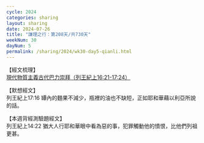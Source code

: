 ```yaml
---
cycle: 2024
categories: sharing
layout: sharing
date: 2024-07-26
title: "謙理之行：第208天/共730天"
weekNum: 30
dayNum: 5
permalink: /sharing/2024/wk30-day5-qianli.html
---
```


【經文梳理】  
<a href="https://youtu.be/QtzCfAU28VU" target="_blank">現代物質主義古代巴力崇拜（列王紀上16:21-17:24）</a>

【默想經文】  
列王紀上17:16 罈內的麵果不減少，瓶裡的油也不缺短，正如耶和華藉以利亞所說的話。

【本週背經測驗題經文】  
列王紀上14:22 猶大人行耶和華眼中看為惡的事，犯罪觸動他的憤恨，比他們列祖更甚。
